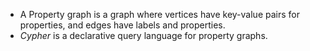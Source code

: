 
- A Property graph is a graph where vertices have key-value pairs for properties, and edges have labels and properties.
- _Cypher_ is a declarative query language for property graphs.
